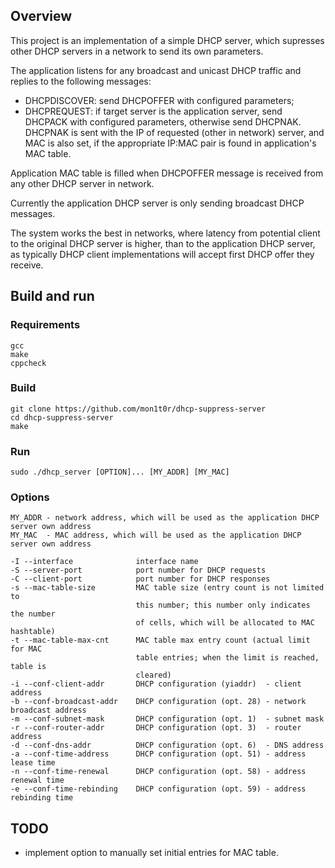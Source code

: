 ## Overview
This project is an implementation of a simple DHCP server, which supresses
other DHCP servers in a network to send its own parameters.

The application listens for any broadcast and unicast DHCP traffic and replies
to the following messages:
 - DHCPDISCOVER: send DHCPOFFER with configured parameters;
 - DHCPREQUEST: if target server is the application server, send DHCPACK with
 configured parameters, otherwise send DHCPNAK. DHCPNAK is sent with the IP of
 requested (other in network) server, and MAC is also set, if the appropriate
 IP:MAC pair is found in application's MAC table.

Application MAC table is filled when DHCPOFFER message is received from any
other DHCP server in network.

Currently the application DHCP server is only sending broadcast DHCP messages.

The system works the best in networks, where latency from potential client to
the original DHCP server is higher, than to the application DHCP server, as
typically DHCP client implementations will accept first DHCP offer they
receive.

## Build and run
### Requirements
```
gcc
make
cppcheck
```

### Build
```
git clone https://github.com/mon1t0r/dhcp-suppress-server
cd dhcp-suppress-server
make
```

### Run
```
sudo ./dhcp_server [OPTION]... [MY_ADDR] [MY_MAC]
```

### Options
```
MY_ADDR - network address, which will be used as the application DHCP server own address
MY_MAC  - MAC address, which will be used as the application DHCP server own address

-I --interface              interface name
-S --server-port            port number for DHCP requests
-C --client-port            port number for DHCP responses
-s --mac-table-size         MAC table size (entry count is not limited to
                            this number; this number only indicates the number
                            of cells, which will be allocated to MAC hashtable)
-t --mac-table-max-cnt      MAC table max entry count (actual limit for MAC
                            table entries; when the limit is reached, table is
                            cleared)
-i --conf-client-addr       DHCP configuration (yiaddr)  - client address
-b --conf-broadcast-addr    DHCP configuration (opt. 28) - network broadcast address
-m --conf-subnet-mask       DHCP configuration (opt. 1)  - subnet mask
-r --conf-router-addr       DHCP configuration (opt. 3)  - router address
-d --conf-dns-addr          DHCP configuration (opt. 6)  - DNS address
-a --conf-time-address      DHCP configuration (opt. 51) - address lease time
-n --conf-time-renewal      DHCP configuration (opt. 58) - address renewal time
-e --conf-time-rebinding    DHCP configuration (opt. 59) - address rebinding time
```

## TODO
 - implement option to manually set initial entries for MAC table.
